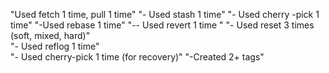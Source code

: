 "Used fetch 1 time, pull 1 time" 
"- Used stash 1 time"
"- Used cherry -pick 1 time"
"-Used rebase 1 time"
"-- Used revert 1 time " 
"- Used reset 3 times (soft, mixed, hard)"  
"- Used reflog 1 time"  
"- Used cherry-pick 1 time (for recovery)"
"-Created 2+ tags"